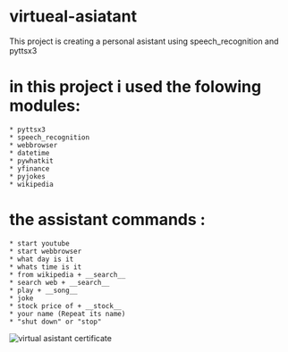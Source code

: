 # virtueal-asiatant
This project is creating a personal asistant using speech_recognition and pyttsx3

# in this project i used the folowing modules:
    * pyttsx3
    * speech_recognition
    * webbrowser
    * datetime
    * pywhatkit
    * yfinance
    * pyjokes
    * wikipedia

# the assistant commands :
    * start youtube
    * start webbrowser
    * what day is it
    * whats time is it 
    * from wikipedia + __search__
    * search web + __search__
    * play + __song__
    * joke
    * stock price of + __stock__ 
    * your name (Repeat its name) 
    * "shut down" or "stop" 


![virtual asistant certificate](https://user-images.githubusercontent.com/88495300/132125437-31e9c816-5e96-4b30-b9bd-d14c23d2211b.jpg)

